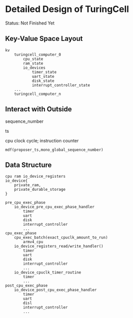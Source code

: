 # Detailed Design of TuringCell

Status: Not Finished Yet

## Key-Value Space Layout

```
kv
    turingcell_computer_0
        cpu_state
        ram_state
        io_devices
            timer_state
            uart_state
            disk_state
            interrupt_controller_state
    ...
    turingcell_computer_n
```

## Interact with Outside

sequence_number

ts

cpu clock cycle; instruction counter

```
mdf(proposer_ts,mono_global_sequence_number)
```

## Data Structure

```
cpu ram io_device_registers
io_device{ 
    private_ram,
    private_durable_storage
}

pre_cpu_exec_phase
    io_device_pre_cpu_exec_phase_handler
        timer
        uart
        disk
        interrupt_controller
        ...
cpu_exec_phase
    cpu_exec_batch(exact_cpuclk_amount_to_run)
        armv4_cpu
    io_device_registers_read/write_handler()
        timer
        uart
        disk
        interrupt_controller
        ...
    io_device_cpuclk_timer_routine
        timer
        ...
post_cpu_exec_phase
    io_device_post_cpu_exec_phase_handler
        timer
        uart
        disl
        interrupt_controller
        ...
```
